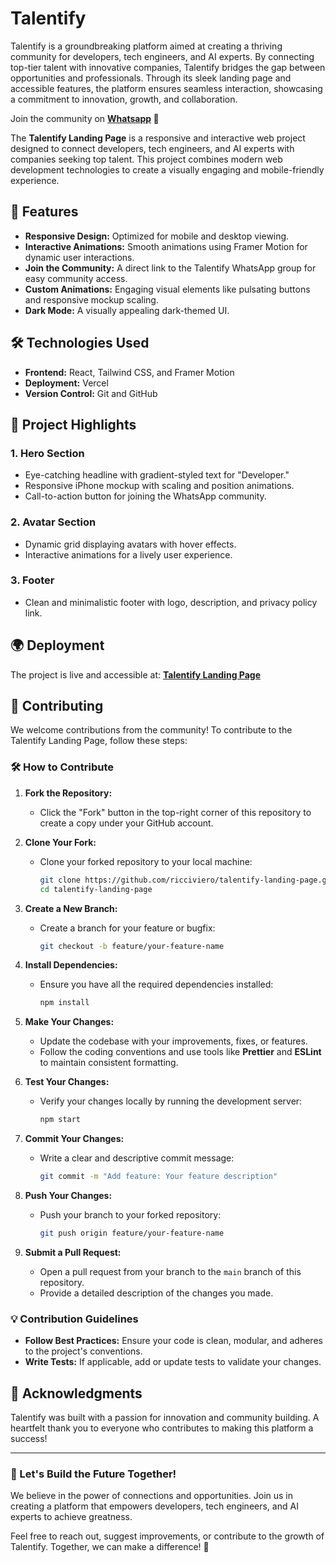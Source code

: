 # Talentify

Talentify is a groundbreaking platform aimed at creating a thriving community for developers, tech engineers, and AI experts. By connecting top-tier talent with innovative companies, Talentify bridges the gap between opportunities and professionals. Through its sleek landing page and accessible features, the platform ensures seamless interaction, showcasing a commitment to innovation, growth, and collaboration.

Join the community on **[Whatsapp](https://chat.whatsapp.com/HjJl3JpB7OS0lEFOBjX8A0) 🚀**

The **Talentify Landing Page** is a responsive and interactive web project designed to connect developers, tech engineers, and AI experts with companies seeking top talent. This project combines modern web development technologies to create a visually engaging and mobile-friendly experience.

## 🌟 Features

- **Responsive Design:** Optimized for mobile and desktop viewing.
- **Interactive Animations:** Smooth animations using Framer Motion for dynamic user interactions.
- **Join the Community:** A direct link to the Talentify WhatsApp group for easy community access.
- **Custom Animations:** Engaging visual elements like pulsating buttons and responsive mockup scaling.
- **Dark Mode:** A visually appealing dark-themed UI.

## 🛠️ Technologies Used

- **Frontend:** React, Tailwind CSS, and Framer Motion
- **Deployment:** Vercel
- **Version Control:** Git and GitHub

## 🎨 Project Highlights

### 1. **Hero Section**
   - Eye-catching headline with gradient-styled text for "Developer."
   - Responsive iPhone mockup with scaling and position animations.
   - Call-to-action button for joining the WhatsApp community.

### 2. **Avatar Section**
   - Dynamic grid displaying avatars with hover effects.
   - Interactive animations for a lively user experience.

### 3. **Footer**
   - Clean and minimalistic footer with logo, description, and privacy policy link.

## 🌍 Deployment

The project is live and accessible at:
**[Talentify Landing Page](https://your-live-link.com)**

## 🤝 Contributing

We welcome contributions from the community! To contribute to the Talentify Landing Page, follow these steps:

### 🛠️ How to Contribute

1. **Fork the Repository:**
   - Click the "Fork" button in the top-right corner of this repository to create a copy under your GitHub account.

2. **Clone Your Fork:**
   - Clone your forked repository to your local machine:
     ```bash
     git clone https://github.com/ricciviero/talentify-landing-page.git
     cd talentify-landing-page
     ```

3. **Create a New Branch:**
   - Create a branch for your feature or bugfix:
     ```bash
     git checkout -b feature/your-feature-name
     ```

4. **Install Dependencies:**
   - Ensure you have all the required dependencies installed:
     ```bash
     npm install
     ```

5. **Make Your Changes:**
   - Update the codebase with your improvements, fixes, or features.
   - Follow the coding conventions and use tools like **Prettier** and **ESLint** to maintain consistent formatting.

6. **Test Your Changes:**
   - Verify your changes locally by running the development server:
     ```bash
     npm start
     ```

7. **Commit Your Changes:**
   - Write a clear and descriptive commit message:
     ```bash
     git commit -m "Add feature: Your feature description"
     ```

8. **Push Your Changes:**
   - Push your branch to your forked repository:
     ```bash
     git push origin feature/your-feature-name
     ```

9. **Submit a Pull Request:**
   - Open a pull request from your branch to the `main` branch of this repository.
   - Provide a detailed description of the changes you made.

### 💡 Contribution Guidelines

- **Follow Best Practices:** Ensure your code is clean, modular, and adheres to the project's conventions.
- **Write Tests:** If applicable, add or update tests to validate your changes.


## 🙌 Acknowledgments

Talentify was built with a passion for innovation and community building. A heartfelt thank you to everyone who contributes to making this platform a success!

---

### 🌟 Let's Build the Future Together!

We believe in the power of connections and opportunities. Join us in creating a platform that empowers developers, tech engineers, and AI experts to achieve greatness.

Feel free to reach out, suggest improvements, or contribute to the growth of Talentify. Together, we can make a difference! 🚀